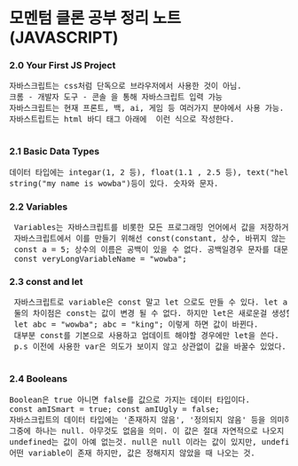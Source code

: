 # 모멘텀 클론 공부 정리 노트 (JAVASCRIPT)

### 2.0 Your First JS Project

<pre>
자바스크립트는 css처럼 단독으로 브라우저에서 사용한 것이 아님.
크롬 - 개발자 도구 - 콘솔 을 통해 자바스크립트 입력 가능
자바스크립트는 현재 프론트, 백, ai, 게임 등 여러가지 분야에서 사용 가능.   
자바스트립트는 html 바디 태그 아래에 <script src="ㅁㅁㅁ.js"></script> 이런 식으로 작성한다.
</pre>

### 2.1 Basic Data Types

<pre>
데이터 타입에는 integar(1, 2 등), float(1.1 , 2.5 등), text("hello"),   
string("my name is wowba")등이 있다. 숫자와 문자.
</pre>

### 2.2 Variables

<pre>
 Variables는 자바스크립트를 비롯한 모든 프로그래밍 언어에서 값을 저장하거나 유지하는 역할을 한다.   
 자바스크립트에서 이를 만들기 위해선 const(constant, 상수, 바뀌지 않는 값)를 사용한다.
 const a = 5; 상수의 이름은 공백이 있을 수 없다. 공백일경우 문자를 대문자로 바꾼다   
 const veryLongVariableName = "wowba";
</pre>

### 2.3 const and let

 <pre>
 자바스크립트로 variable은 const 말고 let 으로도 만들 수 있다. let a = 5;
 둘의 차이점은 const는 값이 변경 될 수 없다. 하지만 let은 새로운걸 생성할 수 있다.
 let abc = "wowba"; abc = "king"; 이렇게 하면 값이 바뀐다.   
 대부분 const를 기본으로 사용하고 업데이트 해야할 경우에만 let을 쓴다.    
 p.s 이전에 사용한 var은 의도가 보이지 않고 상관없이 값을 바꿀수 있었다. 지금은 쓰지 않는다.
 </pre>

### 2.4 Booleans

<pre>
Boolean은 true 아니면 false를 값으로 가지는 데이터 타입이다.
const amISmart = true; const amIUgly = false;   
자바스크립트의 데이터 타입에는 '존재하지 않음', '정의되지 않음' 등을 의미하는 것이 있음   
그중에 하나는 null. 아무것도 없음을 의미. 이 값은 절대 자연적으로 나오지 않는다. 의도적으로 표현하는 것.
undefined는 값이 아예 없는것. null은 null 이라는 값이 있지만, undefined는 값이 아예 없는것이다.
어떤 variable이 존재 하지만, 값은 정해지지 않았을 때 나오는 것.
</pre>
